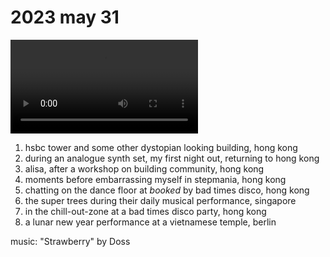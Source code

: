 # 2023 may 31

<video controls>
    <source src="../../vid/23-05-31_144.mp4" type="video/mp4">
</video>

1. hsbc tower and some other dystopian looking building, hong kong
2. during an analogue synth set, my first night out, returning to hong kong
3. alisa, after a workshop on building community, hong kong
4. moments before embarrassing myself in stepmania, hong kong
5. chatting on the dance floor at _booked_ by bad times disco, hong kong
6. the super trees during their daily musical performance, singapore
7. in the chill-out-zone at a bad times disco party, hong kong
8. a lunar new year performance at a vietnamese temple, berlin

music: "Strawberry" by Doss
